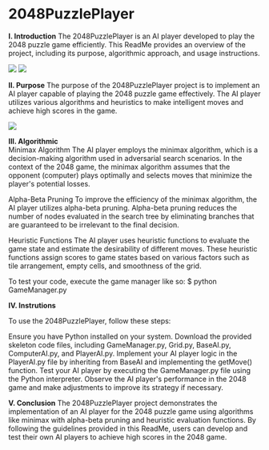# 2048PuzzlePlayer
**I. Introduction**
The 2048PuzzlePlayer is an AI player developed to play the 2048 puzzle game efficiently. This ReadMe provides an overview of the project, including its purpose, algorithmic approach, and usage instructions.

![](https://i.imgur.com/InwVwFK.png)
![](https://i.imgur.com/FxkLPRi.png)


**II. Purpose**
The purpose of the 2048PuzzlePlayer project is to implement an AI player capable of playing the 2048 puzzle game effectively. The AI player utilizes various algorithms and heuristics to make intelligent moves and achieve high scores in the game.

![](https://i.imgur.com/vfP5jtu.png)


**III. Algorithmic**                  
Minimax Algorithm
The AI player employs the minimax algorithm, which is a decision-making algorithm used in adversarial search scenarios. In the context of the 2048 game, the minimax algorithm assumes that the opponent (computer) plays optimally and selects moves that minimize the player's potential losses.

Alpha-Beta Pruning
To improve the efficiency of the minimax algorithm, the AI player utilizes alpha-beta pruning. Alpha-beta pruning reduces the number of nodes evaluated in the search tree by eliminating branches that are guaranteed to be irrelevant to the final decision.

Heuristic Functions
The AI player uses heuristic functions to evaluate the game state and estimate the desirability of different moves. These heuristic functions assign scores to game states based on various factors such as tile arrangement, empty cells, and smoothness of the grid.

To test your code, execute the game manager like so: $ python GameManager.py

**IV. Instrutions**

To use the 2048PuzzlePlayer, follow these steps:

Ensure you have Python installed on your system.
Download the provided skeleton code files, including GameManager.py, Grid.py, BaseAI.py, ComputerAI.py, and PlayerAI.py.
Implement your AI player logic in the PlayerAI.py file by inheriting from BaseAI and implementing the getMove() function.
Test your AI player by executing the GameManager.py file using the Python interpreter.
Observe the AI player's performance in the 2048 game and make adjustments to improve its strategy if necessary.

**V. Conclusion**
The 2048PuzzlePlayer project demonstrates the implementation of an AI player for the 2048 puzzle game using algorithms like minimax with alpha-beta pruning and heuristic evaluation functions. By following the guidelines provided in this ReadMe, users can develop and test their own AI players to achieve high scores in the 2048 game.